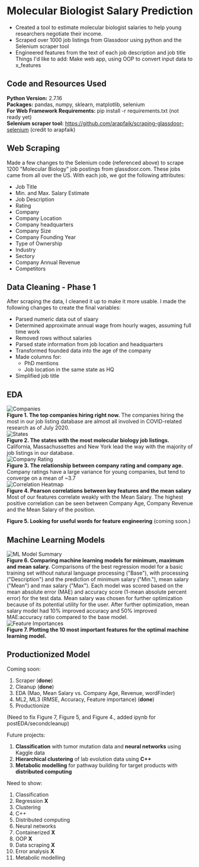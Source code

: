 # Molecular Biologist Salary Prediction
- Created a tool to estimate molecular biologist salaries to help young researchers negotiate their income. 
- Scraped over 1000 job listings from Glassdoor using python and the Selenium scraper tool 
- Engineered features from the text of each job description and job title 
Things I'd like to add: Make web app, using OOP to convert input data to x_features

## Code and Resources Used 
**Python Version:** 2.7.16 <br>
**Packages:** pandas, numpy, sklearn, matplotlib, selenium <br>
**For Web Framework Requirements:** pip install -r requirements.txt (not ready yet) <br>
**Selenium scraper tool:** https://github.com/arapfaik/scraping-glassdoor-selenium (credit to arapfaik)

## Web Scraping
Made a few changes to the Selenium code (referenced above) to scrape 1200 "Molecular Biology" job postings from glassdoor.com. These jobs came from all over the US. With each job, we got the following attributes: 

- Job Title
- Min. and Max. Salary Estimate
- Job Description 
- Rating
- Company
- Company Location
- Company headquarters
- Company Size
- Company Founding Year
- Type of Ownership 
- Industry
- Sectory
- Company Annual Revenue
- Competitors 

## Data Cleaning - Phase 1
After scraping the data, I cleaned it up to make it more usable. I made the following changes to create the final variables: 

- Parsed numeric data out of slaary
- Determined approximate annual wage from hourly wages, assuming full time work
- Removed rows without salaries 
- Parsed state information from job location and headquarters
- Transformed founded data into the age of the company
- Made columns for:
  - PhD mentions
  - Job location in the same state as HQ
- Simplified job title

## EDA 
![Companies](https://github.com/Kersh-Theva/MolecularBioSalary_Prediction/blob/master/ExploratoryDataAnalysis/Top10-01.png)<br>
**Figure 1. The top companies hiring right now.** The companies hiring the most in our job listing database are almost all involved in COVID-related research as of July 2020. <br>
![States](https://github.com/Kersh-Theva/MolecularBioSalary_Prediction/blob/master/ExploratoryDataAnalysis/JobsvsState.png)<br>
**Figure 2. The states with the most molecular biology job listings.** California, Massachussettes and New York lead the way with the majority of job listings in our database. <br>
![Company Rating](https://github.com/Kersh-Theva/MolecularBioSalary_Prediction/blob/master/ExploratoryDataAnalysis/RatingvCompanyAge.png)<br>
**Figure 3. The relationship between company rating and company age.** Company ratings have a large variance for young companies, but tend to converge on a mean of ~3.7 <br>
![Correlation Heatmap](https://github.com/Kersh-Theva/MolecularBioSalary_Prediction/blob/master/ExploratoryDataAnalysis/CorrelationHeatmap.png)<br>
**Figure 4. Pearson correlations between key features and the mean salary** Most of our features correlate weakly with the Mean Salary. The highest positive correlation can be seen between Company Age, Company Revenue and the Mean Salary of the position. <br>

**Figure 5. Looking for useful words for feature engineering** (coming soon.)

## Machine Learning Models 
![ML Model Summary](https://github.com/Kersh-Theva/MolecularBioSalary_Prediction/blob/master/MLModels/ModelImprovements.svg)<br>
**Figure 6. Comparing machine learning models for minimum, maximum and mean salary.** Comparisons of the best regression model for a basic training set without natural language processing ("Base"), with processing ("Description") and the prediction of minimum salary ("Min."), mean salary ("Mean") and max salary ("Max"). Each model was scored based on the mean absolute error (MAE) and accuracy score (1-mean absolute percent error) for the test data. Mean salary was chosen for further optimization because of its potential utility for the user. After further optimization, mean salary model had 10% improved accuracy and 50% improved MAE:accuracy ratio compared to the base model. <br>
![Feature Importances](https://github.com/Kersh-Theva/MolecularBioSalary_Prediction/blob/master/MLModels/featureImportance.svg) <br>
**Figure 7. Plotting the 10 most important features for the optimal machine learning model.** 

## Productionized Model
Coming soon:
1. Scraper (**done**)
2. Cleanup (**done**)
3. EDA (Mao, Mean Salary vs. Company Age, Revenue, wordFinder) 
4. ML2, ML3 (RMSE, Accuracy, Feature importance) (**done**)
5. Productionize

(Need to fix Figure 7, Figure 5, and Figure 4., added ipynb for postEDA/secondcleanup)

Future projects: 
1. **Classification** with tumor mutation data and **neural networks** using Kaggle data 
2. **Hierarchical clustering** of lab evolution data using **C++**
3. **Metabolic modelling** for pathway building for target products with **distributed computing**

Need to show:
1. Classification 
2. Regression **X**
3. Clustering 
4. C++
5. Distributed computing
6. Neural networks
7. Containerized **X**
8. OOP **X**
9. Data scraping **X**
10. Error analysis **X**
11. Metabolic modelling 
